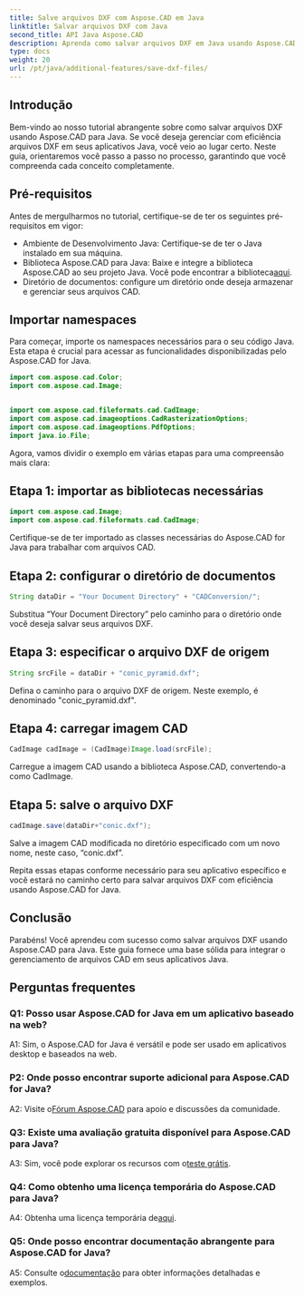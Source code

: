 ```yaml
---
title: Salve arquivos DXF com Aspose.CAD em Java
linktitle: Salvar arquivos DXF com Java
second_title: API Java Aspose.CAD
description: Aprenda como salvar arquivos DXF em Java usando Aspose.CAD. Siga nosso guia passo a passo para um gerenciamento eficiente de arquivos CAD.
type: docs
weight: 20
url: /pt/java/additional-features/save-dxf-files/
---
```

## Introdução

Bem-vindo ao nosso tutorial abrangente sobre como salvar arquivos DXF usando Aspose.CAD para Java. Se você deseja gerenciar com eficiência arquivos DXF em seus aplicativos Java, você veio ao lugar certo. Neste guia, orientaremos você passo a passo no processo, garantindo que você compreenda cada conceito completamente.

## Pré-requisitos

Antes de mergulharmos no tutorial, certifique-se de ter os seguintes pré-requisitos em vigor:

- Ambiente de Desenvolvimento Java: Certifique-se de ter o Java instalado em sua máquina.
-  Biblioteca Aspose.CAD para Java: Baixe e integre a biblioteca Aspose.CAD ao seu projeto Java. Você pode encontrar a biblioteca[aqui](https://releases.aspose.com/cad/java/).
- Diretório de documentos: configure um diretório onde deseja armazenar e gerenciar seus arquivos CAD.

## Importar namespaces

Para começar, importe os namespaces necessários para o seu código Java. Esta etapa é crucial para acessar as funcionalidades disponibilizadas pelo Aspose.CAD for Java.

```java
import com.aspose.cad.Color;
import com.aspose.cad.Image;


import com.aspose.cad.fileformats.cad.CadImage;
import com.aspose.cad.imageoptions.CadRasterizationOptions;
import com.aspose.cad.imageoptions.PdfOptions;
import java.io.File;
```

Agora, vamos dividir o exemplo em várias etapas para uma compreensão mais clara:

## Etapa 1: importar as bibliotecas necessárias

```java
import com.aspose.cad.Image;
import com.aspose.cad.fileformats.cad.CadImage;
```

Certifique-se de ter importado as classes necessárias do Aspose.CAD for Java para trabalhar com arquivos CAD.

## Etapa 2: configurar o diretório de documentos

```java
String dataDir = "Your Document Directory" + "CADConversion/";
```

Substitua “Your Document Directory” pelo caminho para o diretório onde você deseja salvar seus arquivos DXF.

## Etapa 3: especificar o arquivo DXF de origem

```java
String srcFile = dataDir + "conic_pyramid.dxf";
```

Defina o caminho para o arquivo DXF de origem. Neste exemplo, é denominado "conic_pyramid.dxf".

## Etapa 4: carregar imagem CAD

```java
CadImage cadImage = (CadImage)Image.load(srcFile);
```

Carregue a imagem CAD usando a biblioteca Aspose.CAD, convertendo-a como CadImage.

## Etapa 5: salve o arquivo DXF

```java
cadImage.save(dataDir+"conic.dxf");
```

Salve a imagem CAD modificada no diretório especificado com um novo nome, neste caso, “conic.dxf”.

Repita essas etapas conforme necessário para seu aplicativo específico e você estará no caminho certo para salvar arquivos DXF com eficiência usando Aspose.CAD for Java.

## Conclusão

Parabéns! Você aprendeu com sucesso como salvar arquivos DXF usando Aspose.CAD para Java. Este guia fornece uma base sólida para integrar o gerenciamento de arquivos CAD em seus aplicativos Java.

## Perguntas frequentes

### Q1: Posso usar Aspose.CAD for Java em um aplicativo baseado na web?

A1: Sim, o Aspose.CAD for Java é versátil e pode ser usado em aplicativos desktop e baseados na web.

### P2: Onde posso encontrar suporte adicional para Aspose.CAD for Java?

 A2: Visite o[Fórum Aspose.CAD](https://forum.aspose.com/c/cad/19) para apoio e discussões da comunidade.

### Q3: Existe uma avaliação gratuita disponível para Aspose.CAD para Java?

 A3: Sim, você pode explorar os recursos com o[teste grátis](https://releases.aspose.com/).

### Q4: Como obtenho uma licença temporária do Aspose.CAD para Java?

 A4: Obtenha uma licença temporária de[aqui](https://purchase.aspose.com/temporary-license/).

### Q5: Onde posso encontrar documentação abrangente para Aspose.CAD for Java?

 A5: Consulte o[documentação](https://reference.aspose.com/cad/java/) para obter informações detalhadas e exemplos.